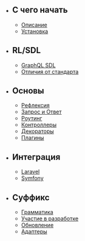- ## С чего начать
    - [Описание](/README)
    - [Установка](/installation)
- ## RL/SDL
    - [GraphQL SDL](/sdl)
    - [Отличия от стандарта](/sdl-improvements)
- ## Основы
    - [Рефлексия](/reflection)
    - [Запрос и Ответ](/http)
    - [Роутинг](/routes)
    - [Контроллеры](/controllers)
    - [Декораторы](/decorators)
    - [Плагины](/plugins)
- ## Интеграция
    - [Laravel](/laravel)
    - [Symfony](/symfony)
- ## Суффикс
    - [Грамматика](/grammar)
    - [Участие в разработке](/contributions)
    - [Обновление](/upgrade)
    - [Адаптеры](/adapters)
